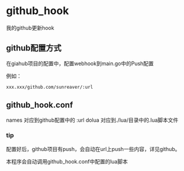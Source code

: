 # github_hook
我的github更新hook


## github配置方式

在giahub项目的配置中，配置webhook到main.go中的Push配置

例如：

``` url
xxx.xxx/github.com/sunreaver/:url
```

## github_hook.conf

names 对应到github配置中的 :url
dolua 对应到./lua/目录中的.lua脚本文件

### tip

配置好后，github项目有push，会自动在url上push一些内容，详见github。

本程序会自动调用github_hook.conf中配置的lua脚本
